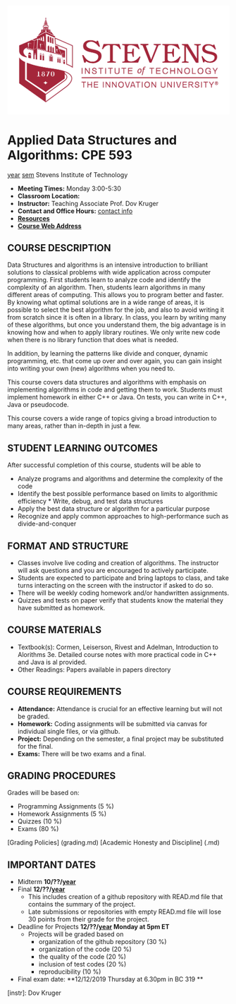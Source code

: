 [<img src="StevensLogo.webp" alt="Stevens Institute of Technology - The Innovation University®">](http://stevens.edu/)
# Applied Data Structures and Algorithms: CPE 593 
[year] [sem] Stevens Institute of Technology
* **Meeting Times:** 		Monday 3:00-5:30
* **Classroom Location:**	
* **Instructor:** 		Teaching Associate Prof. Dov Kruger
* **Contact and Office Hours:**	[contact info](contact.md)
* **[Resources](resources.md)**
* **[Course Web Address](https://github.com/stevensdeptece/CPE593)**

## COURSE DESCRIPTION

Data Structures and algorithms is an intensive introduction to brilliant solutions to classical problems with wide application across computer programming. First students learn to analyze code and identify the complexity of an algorithm. Then, students learn algorithms in many different areas of computing. This allows you to program better and faster. By knowing what optimal solutions are in a wide range of areas, it is possible to select the best algorithm for the job, and also to avoid writing it from scratch since it is often in a library. In class, you learn by writing many of these algorithms, but once you understand them, the big advantage is in knowing how and when to apply library routines. We only write new code when there is no library function that does what is needed. 

In addition, by learning the patterns like divide and conquer, dynamic programming, etc. that come up over and over again, you can gain insight into writing your own (new) algorithms when you need to.

This course covers data structures and algorithms with emphasis on
implementing algorithms in code and getting them to work.
Students must implement homework in either C++ or Java. On tests, you can write in C++, Java or pseudocode.

This course covers a wide range of topics giving a broad introduction to many areas, rather than in-depth in just a few.

## STUDENT LEARNING OUTCOMES
After successful completion of this course, students will be able to
* Analyze programs and algorithms and determine the complexity of the code 
* Identify the best possible performance based on limits to algorithmic efficiency * Write, debug, and test data structures 
* Apply the best data structure or algorithm for a particular purpose 
* Recognize and apply common approaches to high-performance such as divide-and-conquer

## FORMAT AND STRUCTURE
* Classes involve live coding and creation of algorithms. The instructor will ask questions and you are encouraged to actively participate.
* Students are expected to participate and bring laptops to class, and take turns interacting on the screen with the instructor if asked to do so.
* There will be weekly coding homework and/or handwritten assignments.
* Quizzes and tests on paper verify that students know the material they have submitted as homework.

## COURSE MATERIALS
* Textbook(s): 		Cormen, Leiserson, Rivest and Adelman, Introduction to Alorithms 3e. Detailed course notes with more practical code in C++ and Java is al provided.
* Other Readings: 	Papers available in papers directory

## COURSE REQUIREMENTS
* **Attendance:**	Attendance is crucial for an effective learning but will not be graded. 
* **Homework:** 	Coding assignments will be submitted via canvas for individual single files, or via github.
* **Project:**		Depending on the semester, a final project may be substituted for the final.
* **Exams:** 	 	There will be two exams and a final.

## GRADING PROCEDURES
Grades will be based on:
* Programming Assignments             (5 %)
* Homework Assignments	              (5 %)
* Quizzes		              (10 %)
* Exams		              	      (80 %)

[Grading Policies] (grading.md)
[Academic Honesty and Discipline] (.md)

## IMPORTANT DATES
* Midterm **10/??/[year]**
* Final   **12/??/[year]**
  - This includes creation of a github repository with READ.md file that contains the summary of the project.
  - Late submissions or repositories with empty READ.md file will lose 30 points from their grade for the project.
* Deadline for Projects **12/??/[year] Monday at 5pm ET**
  - Projects will be graded based on
    - organization of the github repository     (30 %)
    - organization of the code                  (20 %)
    - the quality of the code                   (20 %)
    - inclusion of test codes                   (20 %)
    - reproducibility                           (10 %)
* Final exam date: **12/12/2019 Thursday at 6.30pm in BC 319 **

[year]: 2022
[sem]:	Spring
[instr]: Dov Kruger